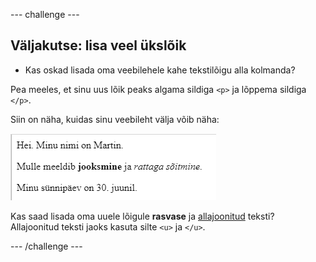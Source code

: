 \--- challenge \---

## Väljakutse: lisa veel üks ​​lõik

- Kas oskad lisada oma veebilehele kahe tekstilõigu alla kolmanda?

Pea meeles, et sinu uus lõik peaks algama sildiga `<p>` ja lõppema sildiga `</p>`.

Siin on näha, kuidas sinu veebileht välja võib näha:

![kuvatõmmis](images/birthday-paragraph.png)

Kas saad lisada oma uuele lõigule **rasvase** ja <u>allajoonitud</u> teksti? Allajoonitud teksti jaoks kasuta silte `<u>` ja `</u>`.

\--- /challenge \---